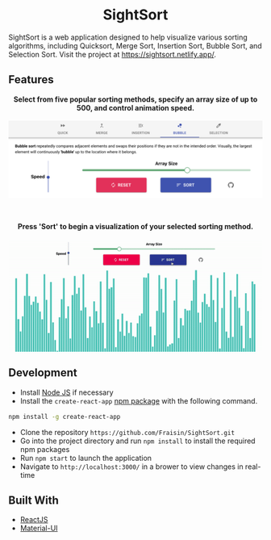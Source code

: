 <h1 align="center">
  SightSort
</h1>

SightSort is a web application designed to help visualize various sorting algorithms, including Quicksort, Merge Sort, Insertion Sort, Bubble Sort, and Selection Sort. Visit the project at https://sightsort.netlify.app/.

<h2>Features</h2>

<p align="center">
  <b>Select from five popular sorting methods, specify an array size of up to 500, and control animation speed.</b>
  <br><br>
  <img src="/public/controls.png"/>
</p>

<br>

<p align="center">
  <b>Press 'Sort' to begin a visualization of your selected sorting method.</b>
  <br><br>
  <img align="center" src="public/mergeSort.gif"/>
</p>

<h2>Development</h2>

* Install [Node JS](https://nodejs.org/en/) if necessary
* Install the ```create-react-app``` [npm package](https://github.com/facebook/create-react-app) with the following command.
```bash
npm install -g create-react-app
```
* Clone the repository ```https://github.com/Fraisin/SightSort.git```
* Go into the project directory and run ```npm install``` to install the required npm packages
* Run ```npm start``` to launch the application
* Navigate to ```http://localhost:3000/``` in a brower to view changes in real-time

<h2>Built With</h2>

* [ReactJS](https://reactjs.org/)
* [Material-UI](https://material-ui.com/)
